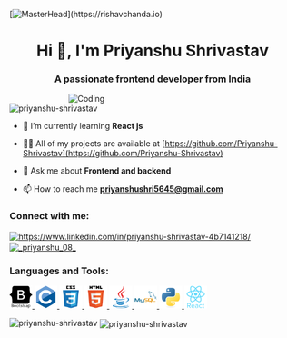 [![MasterHead]([https://1.bp.blogspot.com/-7A4WynwLsM...](https://www.google.com/imgres?imgurl=https%3A%2F%2Fcdnl.iconscout.com%2Flottie%2Fpremium%2Fthumb%2Fjava-developer-3573002-3021679.gif&tbnid=kide34JrRNALQM&vet=10CJACEDMovwFqFwoTCNiivaqqrYEDFQAAAAAdAAAAABAD..i&imgrefurl=https%3A%2F%2Ficonscout.com%2Flotties%2Fjavascript-banner&docid=72aLgZBVi-5-XM&w=719&h=360&q=banner%20gif%20images%20coding&hl=en&ved=0CJACEDMovwFqFwoTCNiivaqqrYEDFQAAAAAdAAAAABAD))](https://rishavchanda.io)

<h1 align="center">Hi 👋, I'm Priyanshu Shrivastav</h1>
<h3 align="center">A passionate frontend developer from India</h3>
<img align="right" alt="Coding" width="400" src="[https://cdn.dribbble.com/users/116207...](https://cdn.dribbble.com/users/1162077/screenshots/3848914/programmer.gif)">

<p align="left"> <img src="https://komarev.com/ghpvc/?username=priyanshu-shrivastav&label=Profile%20views&color=0e75b6&style=flat" alt="priyanshu-shrivastav" /> </p>

- 🌱 I’m currently learning **React js**

- 👨‍💻 All of my projects are available at [https://github.com/Priyanshu-Shrivastav](https://github.com/Priyanshu-Shrivastav)

- 💬 Ask me about **Frontend and backend**

- 📫 How to reach me **priyanshushri5645@gmail.com**

<h3 align="left">Connect with me:</h3>
<p align="left">
<a href="https://linkedin.com/in/https://www.linkedin.com/in/priyanshu-shrivastav-4b7141218/" target="blank"><img align="center" src="https://raw.githubusercontent.com/rahuldkjain/github-profile-readme-generator/master/src/images/icons/Social/linked-in-alt.svg" alt="https://www.linkedin.com/in/priyanshu-shrivastav-4b7141218/" height="30" width="40" /></a>
<a href="https://instagram.com/_priyanshu_08_" target="blank"><img align="center" src="https://raw.githubusercontent.com/rahuldkjain/github-profile-readme-generator/master/src/images/icons/Social/instagram.svg" alt="_priyanshu_08_" height="30" width="40" /></a>
</p>

<h3 align="left">Languages and Tools:</h3>
<p align="left"> <a href="https://getbootstrap.com" target="_blank" rel="noreferrer"> <img src="https://raw.githubusercontent.com/devicons/devicon/master/icons/bootstrap/bootstrap-plain-wordmark.svg" alt="bootstrap" width="40" height="40"/> </a> <a href="https://www.cprogramming.com/" target="_blank" rel="noreferrer"> <img src="https://raw.githubusercontent.com/devicons/devicon/master/icons/c/c-original.svg" alt="c" width="40" height="40"/> </a> <a href="https://www.w3schools.com/css/" target="_blank" rel="noreferrer"> <img src="https://raw.githubusercontent.com/devicons/devicon/master/icons/css3/css3-original-wordmark.svg" alt="css3" width="40" height="40"/> </a> <a href="https://www.w3.org/html/" target="_blank" rel="noreferrer"> <img src="https://raw.githubusercontent.com/devicons/devicon/master/icons/html5/html5-original-wordmark.svg" alt="html5" width="40" height="40"/> </a> <a href="https://www.java.com" target="_blank" rel="noreferrer"> <img src="https://raw.githubusercontent.com/devicons/devicon/master/icons/java/java-original.svg" alt="java" width="40" height="40"/> </a> <a href="https://www.mysql.com/" target="_blank" rel="noreferrer"> <img src="https://raw.githubusercontent.com/devicons/devicon/master/icons/mysql/mysql-original-wordmark.svg" alt="mysql" width="40" height="40"/> </a> <a href="https://www.python.org" target="_blank" rel="noreferrer"> <img src="https://raw.githubusercontent.com/devicons/devicon/master/icons/python/python-original.svg" alt="python" width="40" height="40"/> </a> <a href="https://reactjs.org/" target="_blank" rel="noreferrer"> <img src="https://raw.githubusercontent.com/devicons/devicon/master/icons/react/react-original-wordmark.svg" alt="react" width="40" height="40"/> </a> </p>

<p><img align="left" src="https://github-readme-stats.vercel.app/api/top-langs?username=priyanshu-shrivastav&show_icons=true&locale=en&layout=compact" alt="priyanshu-shrivastav" /></p>

<p>&nbsp;<img align="center" src="https://github-readme-stats.vercel.app/api?username=priyanshu-shrivastav&show_icons=true&locale=en" alt="priyanshu-shrivastav" /></p>
